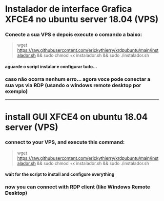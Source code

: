 # Instalador de interface Grafica XFCE4 no ubuntu server 18.04 (VPS)

### Conecte a sua VPS e depois execute o comando a baixo:

> wget https://raw.githubusercontent.com/erickythierry/xrdpubuntu/main/instalador.sh && sudo chmod +x instalador.sh && sudo ./instalador.sh

#### aguarde o script instalar e configurar tudo...

### caso não ocorra nenhum erro... agora voce pode conectar a sua vps via RDP (usando o windows remote desktop por exemplo)

___________________________________________________________________________________________________________________________

# install GUI XFCE4 on ubuntu 18.04 server (VPS)

### connect to your VPS, and execute this command:

> wget https://raw.githubusercontent.com/erickythierry/xrdpubuntu/main/instalador.sh && sudo chmod +x instalador.sh && sudo ./instalador.sh

#### wait for the script to install and configure everything

### now you can connect with RDP client (like Windows Remote Desktop)
